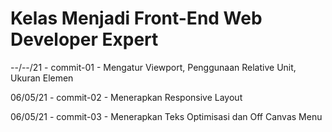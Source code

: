 # Kelas Menjadi Front-End Web Developer Expert

--/--/21 - commit-01 - Mengatur Viewport, Penggunaan Relative Unit, Ukuran Elemen

06/05/21 - commit-02 - Menerapkan Responsive Layout

06/05/21 - commit-03 - Menerapkan Teks Optimisasi dan Off Canvas Menu

